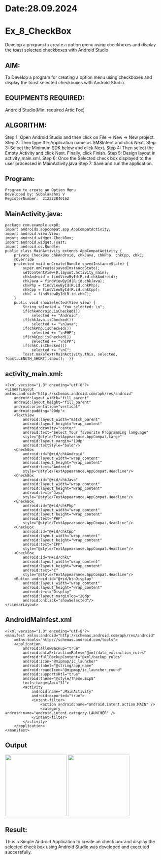 # Date:28.09.2024
# Ex_8_CheckBox
Develop a program to create a option menu using checkboxes and display the toast selected checkboxes with Android Studio
## AIM:
To Develop a program for creating a option menu using checkboxes and display the toast selected checkboxes with Android Studio.
## EQUIPMENTS REQUIRED:
Android Studio(Min. required Artic Fox)
## ALGORITHM:
Step 1: Open Android Studio and then click on File -> New -> New project.
Step 2: Then type the Application name as SMSIntent and click Next.
Step 3: Select the Minimum SDK below and click Next.
Step 4: Then select the Empty Activity and click Next. Finally, click Finish.
Step 5: Design layout in activity_main.xml.
Step 6: Once the Selected check box displayed to the user processed in MainActivity.java
Step 7: Save and run the application.
## Program:
 ```
Program to create an Option Menu
Developed by: Subalakshmi V
RegisterNumber:  212222040162
```
## MainActivity.java:
```
package com.example.exp8;
import androidx.appcompat.app.AppCompatActivity;
import android.view.View;
import android.widget.CheckBox;
import android.widget.Toast;
import android.os.Bundle;
public class MainActivity extends AppCompatActivity {
    private CheckBox chkAndroid, chkJava, chkPhp, chkCpp, chkC;
    @Override
    protected void onCreate(Bundle savedInstanceState) {
        super.onCreate(savedInstanceState);
        setContentView(R.layout.activity_main);
        chkAndroid = findViewById(R.id.chkAndroid);
        chkJava = findViewById(R.id.chkJava);
        chkPhp = findViewById(R.id.chkPhp);
        chkCpp = findViewById(R.id.chkCpp);
        chkC = findViewById(R.id.chkC);
    }
    public void showSelected(View view) {
        String selected = "You selected: \n";
        if(chkAndroid.isChecked())
            selected += "Android";
        if(chkJava.isChecked())
            selected += "\nJava";
        if(chkPhp.isChecked())
            selected += "\nPHP";
        if(chkCpp.isChecked())
            selected += "\nCPP";
        if(chkC.isChecked())
            selected += "\nC";
        Toast.makeText(MainActivity.this, selected, Toast.LENGTH_SHORT).show();  }}
```
## activity_main.xml:
```
<?xml version="1.0" encoding="utf-8"?>
<LinearLayout xmlns:android="http://schemas.android.com/apk/res/android"
    android:layout_width="fill_parent"
    android:layout_height="fill_parent"
    android:orientation="vertical"
    android:padding="20dp">
    <TextView
        android:layout_width="match_parent"
        android:layout_height="wrap_content"
        android:gravity="center"
        android:text="Select Your favourite Programming language"
        style="@style/TextAppearance.AppCompat.Large"
        android:layout_margin="10dp"
        android:textStyle="bold"/>
    <CheckBox
        android:id="@+id/chkAndroid"
        android:layout_width="wrap_content"
        android:layout_height="wrap_content"
        android:text="Android"
        style="@style/TextAppearance.AppCompat.Headline"/>
    <CheckBox
        android:id="@+id/chkJava"
        android:layout_width="wrap_content"
        android:layout_height="wrap_content"
        android:text="Java"
        style="@style/TextAppearance.AppCompat.Headline"/>
    <CheckBox
        android:id="@+id/chkPhp"
        android:layout_width="wrap_content"
        android:layout_height="wrap_content"
        android:text="PHP"
        style="@style/TextAppearance.AppCompat.Headline"/>
    <CheckBox
        android:id="@+id/chkCpp"
        android:layout_width="wrap_content"
        android:layout_height="wrap_content"
        android:text="CPP"
        style="@style/TextAppearance.AppCompat.Headline"/>
    <CheckBox
        android:id="@+id/chkC"
        android:layout_width="wrap_content"
        android:layout_height="wrap_content"
        android:text="C"
        style="@style/TextAppearance.AppCompat.Headline"/>
    <Button android:id="@+id/btnDisplay"
        android:layout_width="wrap_content"
        android:layout_height="wrap_content"
        android:text="Display"
        android:layout_marginTop="20dp"
        android:onClick="showSelected"/>
</LinearLayout>
```
## AndroidMainfest.xml
```
<?xml version="1.0" encoding="utf-8"?>
<manifest xmlns:android="http://schemas.android.com/apk/res/android"
    xmlns:tools="http://schemas.android.com/tools">
    <application
        android:allowBackup="true"
        android:dataExtractionRules="@xml/data_extraction_rules"
        android:fullBackupContent="@xml/backup_rules"
        android:icon="@mipmap/ic_launcher"
        android:label="@string/app_name"
        android:roundIcon="@mipmap/ic_launcher_round"
        android:supportsRtl="true"
        android:theme="@style/Theme.Exp8"
        tools:targetApi="31">
        <activity
            android:name=".MainActivity"
            android:exported="true">
            <intent-filter>
                <action android:name="android.intent.action.MAIN" />
                <category android:name="android.intent.category.LAUNCHER" />
            </intent-filter>
        </activity>
    </application>
</manifest>
```
## Output
<img src="https://github.com/user-attachments/assets/a3d07ff6-8fb8-4c34-81fd-ce4ce2fccd2e" width=200>
<img src="https://github.com/user-attachments/assets/a7697df1-50d6-445c-bca0-e92c3bbb1069" width=200>

## Result:
Thus a Simple Android Application to create an check box and display the selected check box using Android Studio was developed and executed successfully.
